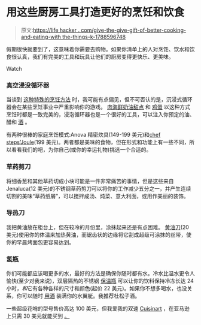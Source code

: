 # 用这些厨房工具打造更好的烹饪和饮食

> 原文:[https://life hacker . com/give-the-give-gift-of-better-cooking-and-eating-with the-things-k-1788596748](https://lifehacker.com/give-the-gift-of-better-cooking-and-eating-with-these-k-1788596748)

假期很快就要到了，这意味着你需要去购物。如果你清单上的人对烹饪、饮水和饮食很认真，我们有完美的工具和玩具让他们的厨房变得更快乐、更美味。

Watch

### 真空浸没循环器

当谈到 [这种特殊的烹饪方法](http://lifehacker.com/tag/will-it-sous-vide) 时，我可能有点偏见，但不可否认的是，沉浸式循环器会在某些烹饪事业中严重影响你的游戏。 [肉](http://skillet.lifehacker.com/will-it-sous-vide-totally-tasty-beef-tongue-1787509667)[海鲜](http://skillet.lifehacker.com/will-it-sous-vide-wonderful-squid-1786972004)[奶油甜点](http://skillet.lifehacker.com/will-it-sous-vide-creamy-cheesecake-edition-1786079579) 和 [鸡蛋](http://skillet.lifehacker.com/will-it-sous-vide-the-great-scrambled-egg-scale-up-1786684634) 以这种方式烹饪时都是一致完美的，浸泡循环器也是一个很好的工具，可以注入你预定的油、醋和 [酒](http://skillet.lifehacker.com/will-it-sous-vide-boozy-pumpkin-pie-1787243821) 。

有两种很棒的家庭烹饪模式:Anova 精密炊具(149-199 美元)和[chef steps’Joule](https://www.chefsteps.com/joule?gclid=CIzhrNubkNACFZBefgodgNUNCw)(199 美元)。两者都是美味的食物，但在形式和功能上有一些不同，所以看看我们的吧，为你自己(或你的幸运礼物)挑选一个合适的。

### 草药剪刀

将细香葱和其他草药切成小块可能是一件非常痛苦的事情，但是这些来自 Jenaluca(12 美元)的不锈钢草药剪刀可以将你的工作减少五分之一，并产生连续切割的美味“草药纸屑”，可以搅拌成汤、炖菜、意大利面，或用作美丽的装饰。

### 导热刀

我把黄油放在柜台上，但在较冷的月份里，涂抹起来还是有点困难。 [黄油刀](https://www.amazon.com/Spread-That-Serrated-Warming-Butter/dp/B00W7PJSGI?asc_campaign=InlineText&asc_refurl=https://lifehacker.com/give-the-gift-of-better-cooking-and-eating-with-these-k-1788596748&asc_source=&tag=kinjalifehackerlink-20)(20 美元)使用你的体温来加热黄油，而锯齿状的边缘将它刮成超级可涂抹的丝带，使你的早晨烤面包更容易达到。

### 氢瓶

你们可能都应该喝更多的水，最好的方法是确保你随时都有水。冷水比温水更令人愉快(至少对我来说)，双层隔热的不锈钢 [保温瓶](https://www.hydroflask.com/?gclid=CNfTmMSrkNACFUxsfgod02YDng) 可以让你的饮料保持冷冻长达 24 小时，*和*它有各种各样的尺寸和颜色(起价 22 美元)。如果你不想多喝水，也没关系，你可以随时 [用酒](http://skillet.lifehacker.com/the-best-cans-flasks-and-canteens-for-enjoying-your-b-1783704196) 装满你的水翼艇。我推荐杜松子酒。

一些超级花哨的型号售价高达 100 美元，但我爱我的双速 [Cuisinart](https://www.cuisinart.com/products/hand_blenders/) ，在亚马逊 上只需 30 美元就能买到 [。](https://www.amazon.com/Cuisinart-CSB-75-2-Speed-Immersion-Blender/dp/B00ARQVLX2?asc_campaign=InlineText&asc_refurl=https://lifehacker.com/give-the-gift-of-better-cooking-and-eating-with-these-k-1788596748&asc_source=&camp=211189&creative=9325&ie=UTF8&link_code=ur2&rawdata=%25255Br%25257Chttps%25253A%25252F%25252Fwww.google.com%25252F%25255Bt%25257Clink%25255Bp%25257C1782522838%25255Ba%25257CB00ARQVLX2%25255Bau%25257C5876237249235788664%25255Bb%25257Clifehacker&tag=kinjalifehackerlink-20)